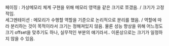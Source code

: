 페이징 : 가상메모리 체계 구현을 위해 메모리 영역을 같은 크기로 쪼갰음. / 크기가 고정적임. <br/>
세그멘테이션 : 메모리가 수행할 역할을 기준으로 논리적으로 분리를 했음. / 역할에 따라 분리하는 것이 목적이라서 크기는 정해져있지 않음. 물론 성능 향상을 위해 어느정도 크기 offset을 맞추기도 하나, 실무적인 부분의 얘기라서.. 이론상으로는 크기가 일정하지 않을 수 있음.  <br/>
